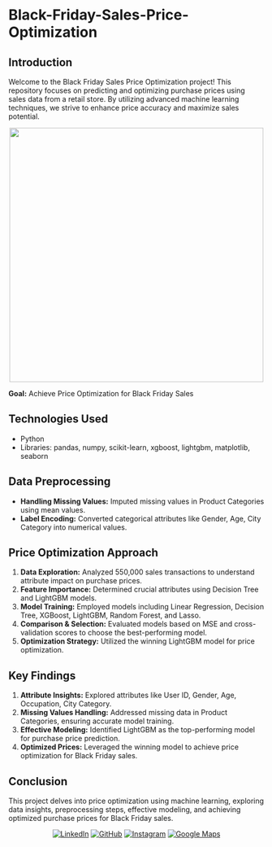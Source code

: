 # Black-Friday-Sales-Price-Optimization

## Introduction
Welcome to the Black Friday Sales Price Optimization project! 
This repository focuses on predicting and optimizing purchase prices using sales data from a retail store.
By utilizing advanced machine learning techniques, we strive to enhance price accuracy and maximize sales potential.

<p align="center">
  <img width="500" src="https://github.com/gryffin31/Black-Friday-Sales-Price-Optimization/assets/66275767/2c0f9411-f76e-44e8-b1ba-804080edfbb6">
</p>

**Goal:** Achieve Price Optimization for Black Friday Sales

## Technologies Used
- Python
- Libraries: pandas, numpy, scikit-learn, xgboost, lightgbm, matplotlib, seaborn

## Data Preprocessing
- **Handling Missing Values:** Imputed missing values in Product Categories using mean values.
- **Label Encoding:** Converted categorical attributes like Gender, Age, City Category into numerical values.

## Price Optimization Approach
1. **Data Exploration:** Analyzed 550,000 sales transactions to understand attribute impact on purchase prices.
2. **Feature Importance:** Determined crucial attributes using Decision Tree and LightGBM models.
3. **Model Training:** Employed models including Linear Regression, Decision Tree, XGBoost, LightGBM, Random Forest, and Lasso.
4. **Comparison & Selection:** Evaluated models based on MSE and cross-validation scores to choose the best-performing model.
5. **Optimization Strategy:** Utilized the winning LightGBM model for price optimization.

## Key Findings
1. **Attribute Insights:** Explored attributes like User ID, Gender, Age, Occupation, City Category.
2. **Missing Values Handling:** Addressed missing data in Product Categories, ensuring accurate model training.
3. **Effective Modeling:** Identified LightGBM as the top-performing model for purchase price prediction.
4. **Optimized Prices:** Leveraged the winning model to achieve price optimization for Black Friday sales.

## Conclusion
This project delves into price optimization using machine learning, exploring data insights, preprocessing steps,
effective modeling, and achieving optimized purchase prices for Black Friday sales. 

<p align="center">
  <a href="https://www.linkedin.com/in/pattnaik-aishwarya-950b57282/"><img src="https://www.iconfinder.com/icons/8010469/download/png/48" alt="LinkedIn"></a>
  <a href="https://github.com/gryffin31"><img src="https://www.iconfinder.com/icons/1298743/download/png/48" alt="GitHub"></a>
  <a href="https://www.instagram.com/aishwaryapatnaik224/"><img src="https://www.iconfinder.com/icons/317738/download/png/48" alt="Instagram"></a>
  <a href="https://www.google.com/maps/contrib/102431500887477060023/reviews/@12.4987944,78.1179828,8z/data=!3m1!4b1!4m3!8m2!3m1!1e1?hl=en-IN&entry=ttu"><img src="https://www.iconfinder.com/icons/7089161/download/png/48" alt="Google Maps"></a>
</p>
